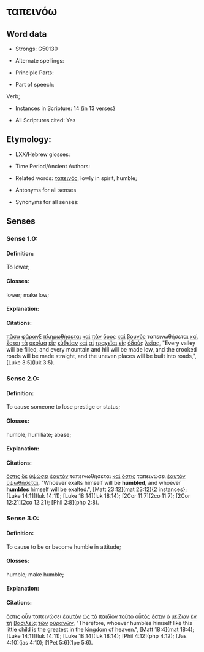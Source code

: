 # ταπεινόω

<!-- Status: S2=NeedsFinalChec1 -->
<!-- Lexica used for edits: BDAG, FFM, LN, A-S -->

## Word data

* Strongs: G50130

* Alternate spellings:

* Principle Parts: 

* Part of speech: 

Verb;

* Instances in Scripture: 14 {in 13 verses}

* All Scriptures cited: Yes

## Etymology:  

* LXX/Hebrew glosses: 

* Time Period/Ancient Authors: 

* Related words: [ταπεινός](../G50110/01.md), lowly in spirit, humble;

* Antonyms for all senses

* Synonyms for all senses: 

## Senses 

### Sense 1.0:

#### Definition: 

To lower;

#### Glosses:

lower; make low;

#### Explanation:

#### Citations:

[πᾶσα](../G39560/01.md) [φάραγξ](../G53270/01.md) [πληρωθήσεται](../G41370/01.md) [καὶ](../G25320/01.md) [πᾶν](../G39560/01.md) [ὄρος](../G37350/01.md) [καὶ](../G25320/01.md) [βουνὸς](../G10150/01.md) ταπεινωθήσεται [καὶ](../G25320/01.md) [ἔσται](../G99999/01.md) [τὰ](../G35880/01.md) [σκολιὰ](../G46460/01.md) [εἰς](../G15190/01.md) [εὐθείαν](../G21170/01.md) [καὶ](../G25320/01.md) [αἱ](../G35880/01.md) [τραχεῖαι](../G51380/01.md) [εἰς](../G15190/01.md) [ὁδοὺς](../G35980/01.md) [λείας](../G30060/01.md), 
"Every valley will be filled, and every mountain and hill will be made low, and the crooked roads will be made straight, and the uneven places will be built into roads,", 
[Luke 3:5](luk 3:5).  

### Sense 2.0:

#### Definition: 

To cause someone to lose prestige or status;

#### Glosses:

humble; humiliate; abase;

#### Explanation:

#### Citations:

[ὅστις](../G37480/01.md) [δὲ](../G11610/01.md) [ὑψώσει](../G53120/01.md) [ἑαυτὸν](../G14380/01.md) ταπεινωθήσεται [καὶ](../G25320/01.md) [ὅστις](../G37480/01.md) ταπεινώσει [ἑαυτὸν](../G14380/01.md) [ὑψωθήσεται](../G53120/01.md), 
"Whoever exalts himself will be **humbled**, and whoever **humbles** himself will be exalted.", 
[Matt 23:12](mat 23:12){2 instances};  [Luke 14:11](luk 14:11);  [Luke 18:14](luk 18:14);  [2Cor 11:7](2co 11:7);  [2Cor 12:21](2co 12:21);  [Phil 2:8](php 2:8).  

### Sense 3.0:

#### Definition: 

To cause to be or become humble in attitude;

#### Glosses:

humble; make humble;

#### Explanation:

#### Citations:

[ὅστις](../G37480/01.md) [οὖν](../G37670/01.md) ταπεινώσει [ἑαυτὸν](../G14380/01.md) [ὡς](../G56130/01.md) [τὸ](../G35880/01.md) [παιδίον](../G38130/01.md) [τοῦτο](../G37780/01.md) [οὗτός](../G37780/01.md) [ἐστιν](../G99999/01.md) [ὁ](../G35880/01.md) [μείζων](../G31870/01.md) [ἐν](../G17220/01.md) [τῇ](../G35880/01.md) [βασιλείᾳ](../G09320/01.md) [τῶν](../G35880/01.md) [οὐρανῶν](../G37720/01.md), 
"Therefore, whoever humbles himself like this little child is the greatest in the kingdom of heaven.", 
[Matt 18:4](mat 18:4);  [Luke 14:11](luk 14:11);  [Luke 18:14](luk 18:14);  [Phil 4:12](php 4:12);  [Jas 4:10](jas 4:10);  [1Pet 5:6](1pe 5:6).  

